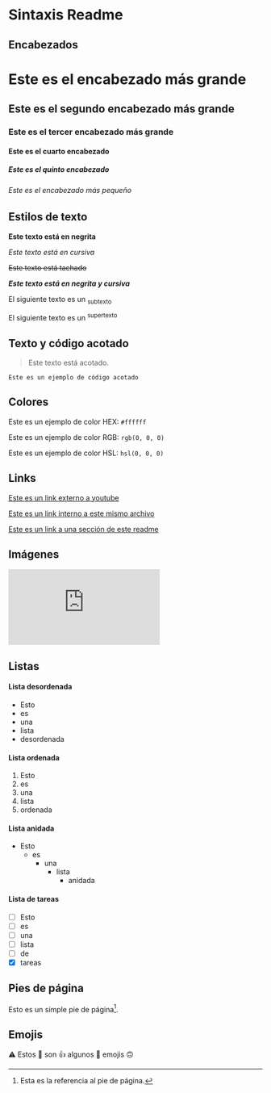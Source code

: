 # Sintaxis Readme

## Encabezados

# Este es el encabezado más grande

## Este es el segundo encabezado más grande

### Este es el tercer encabezado más grande

#### Este es el cuarto encabezado

##### Este es el quinto encabezado

###### Este es el encabezado más pequeño

## Estilos de texto

**Este texto está en negrita**

_Este texto está en cursiva_

~~Este texto está tachado~~

***Este texto está en negrita y cursiva***

El siguiente texto es un <sub>subtexto</sub>

El siguiente texto es un <sup>supertexto</sup>

## Texto y código acotado

> Este texto está acotado.

```
Este es un ejemplo de código acotado
```

## Colores

Este es un ejemplo de color HEX: `#ffffff`

Este es un ejemplo de color RGB: `rgb(0, 0, 0)`

Este es un ejemplo de color HSL: `hsl(0, 0, 0)`

## Links

[Este es un link externo a youtube](https://www.youtube.com)

[Este es un link interno a este mismo archivo](/README.md)

[Este es un link a una sección de este readme](https://github.com/Dekkvar/pruebasReadme#estilos-de-texto)

## Imágenes

![Esto es una imagen de un QR a mi LinkedIn](https://www.codigos-qr.com/qr/php/qr_img.php?d=https%3A%2F%2Fwww.linkedin.com%2Fin%2Faitorcfigueroa%2F&s=8&e=m)

## Listas

#### Lista desordenada
- Esto
- es 
- una 
- lista 
- desordenada

#### Lista ordenada
1. Esto 
2. es 
3. una 
4. lista 
5. ordenada

#### Lista anidada
- Esto
  - es
    - una
      - lista
        - anidada

#### Lista de tareas
- [ ] Esto
- [ ] es
- [ ] una
- [ ] lista
- [ ] de
- [x] tareas

## Pies de página

Esto es un simple pie de página[^1].

## Emojis

:warning: Estos :arrows_counterclockwise: son :+1: algunos :brain: emojis :upside_down_face:

[^1]: Esta es la referencia al pie de página.